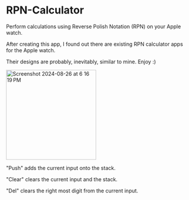 # RPN-Calculator

Perform calculations using Reverse Polish Notation (RPN) on your Apple watch.

After creating this app, I found out there are existing RPN calculator apps for the Apple watch. 

Their designs are probably, inevitably, similar to mine. Enjoy :) 

<img width="245" alt="Screenshot 2024-08-26 at 6 16 19 PM" src="https://github.com/user-attachments/assets/36d1f15d-f0f8-4cc9-993e-174877eac56a">

"Push" adds the current input onto the stack.

"Clear" clears the current input and the stack.

"Del" clears the right most digit from the current input.
